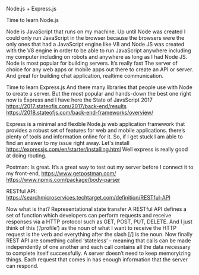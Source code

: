 Node.js + Express.js

Time to learn Node.js

Node is JavaScript that runs on my machine. Up until Node was created I could only run JavaScript in the browser because the browsers were the only ones that had a JavaScript engine like V8 and Node JS was created with the V8  engine in order to be able to run JavaScript anywhere including my computer including on robots and anywhere as long as I had Node JS.
Node is most popular for building servers. It’s really fast
The server of choice for any web apps or mobile apps out there to create an API or server. And great for building chat application, realtime communication.




Time to learn Express.js
And there many libraries that people use with Node to create a server. But the most popular and hands-down the best one right now is Express and I have here the State of JavsScript 2017 
https://2017.stateofjs.com/2017/back-end/results
https://2018.stateofjs.com/back-end-frameworks/overview/

Express is a minimal and flexible Node.js web application framework that provides a robust set of features for web and mobile applications. there’s plenty of tools and information online for it. So, if I get stuck I am able to find an answer to my issue right away.
Let's install https://expressjs.com/en/starter/installing.html
Well express is really good at doing routing.


Postman:
Is great. It’s a great way to test out my server before I connect it to my front-end,
https://www.getpostman.com/
https://www.npmjs.com/package/body-parser


RESTful API:
https://searchmicroservices.techtarget.com/definition/RESTful-API

Now what is that?
Representational state transfer
A RESTful API  defines a set of function which developers can perform requests and receive responses via a HTTP protocol such as GET, POST, PUT, DELETE.
And I just think of this (‘/profile’) as the noun of what I want to receive the HTTP request is the verb and everything after the slash [/] is the noun. Now finally REST API are something called ‘stateless’ - meaning that calls can be made independently of one another and each call contains all the data necessary to complete itself successfully. A server doesn’t need to keep memoryizing things. Each request that comes in has enough information that the server can respond.